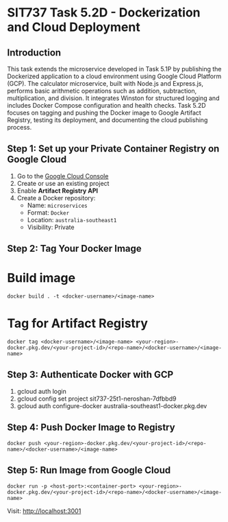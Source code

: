 # SIT737 Task 5.2D - Dockerization and Cloud Deployment

##  Introduction

This task extends the microservice developed in Task 5.1P by publishing the Dockerized application to a cloud environment using Google Cloud Platform (GCP). The calculator microservice, built with Node.js and Express.js, performs basic arithmetic operations such as addition, subtraction, multiplication, and division. It integrates Winston for structured logging and includes Docker Compose configuration and health checks. Task 5.2D focuses on tagging and pushing the Docker image to Google Artifact Registry, testing its deployment, and documenting the cloud publishing process.


##  Step 1: Set up your Private Container Registry on Google Cloud

1. Go to the [Google Cloud Console](https://console.cloud.google.com)
2. Create or use an existing project
3. Enable **Artifact Registry API**
4. Create a Docker repository:
   - Name: `microservices`
   - Format: `Docker`
   - Location: `australia-southeast1`
   - Visibility: Private


##  Step 2: Tag Your Docker Image

# Build image
`docker build . -t <docker-username>/<image-name>`

# Tag for Artifact Registry
`docker tag <docker-username>/<image-name> <your-region>-docker.pkg.dev/<your-project-id>/<repo-name>/<docker-username>/<image-name>`

## Step 3: Authenticate Docker with GCP
 1. gcloud auth login
 2. gcloud config set project sit737-25t1-neroshan-7dfbbd9
 3. gcloud auth configure-docker australia-southeast1-docker.pkg.dev

##  Step 4: Push Docker Image to Registry
`docker push <your-region>-docker.pkg.dev/<your-project-id>/<repo-name>/<docker-username>/<image-name>`

## Step 5: Run Image from Google Cloud
`docker run -p <host-port>:<container-port> <your-region>-docker.pkg.dev/<your-project-id>/<repo-name>/<docker-username>/<image-name>`

Visit: [http://localhost:3001](http://localhost:3001)
